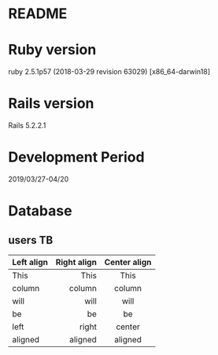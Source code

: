# README

# Ruby version
ruby 2.5.1p57 (2018-03-29 revision 63029) [x86_64-darwin18]

# Rails version
Rails 5.2.2.1

# Development Period
2019/03/27-04/20

# Database
## users TB

| Left align | Right align | Center align |
|:-----------|------------:|:------------:|
| This | This | This |
| column | column | column |
| will | will | will |
| be | be | be |
| left | right | center |
| aligned | aligned | aligned |

